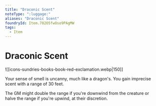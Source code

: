 ```yaml
---
title: "Draconic Scent"
noteType: ":luggage:"
aliases: "Draconic Scent"
foundryId: Item.702O5fwOso9PAgMW
tags:
  - Item
---
```


# Draconic Scent
![[icons-sundries-books-book-red-exclamation.webp|150]]

Your sense of smell is uncanny, much like a dragon's. You gain imprecise scent with a range of 30 feet.

The GM might double the range if you're downwind from the creature or halve the range if you're upwind, at their discretion.
